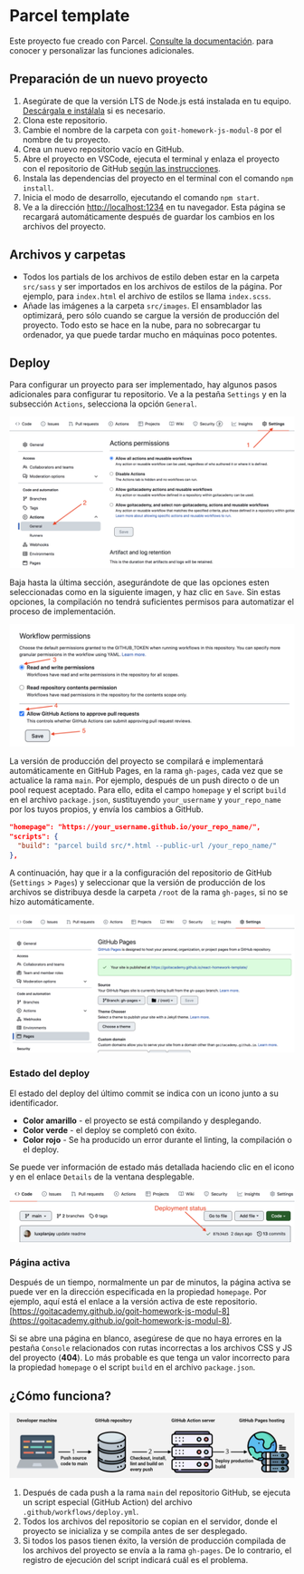 # Parcel template

Este proyecto fue creado con Parcel.
[Consulte la documentación](https://parceljs.org/). para conocer y personalizar
las funciones adicionales.

## Preparación de un nuevo proyecto

1. Asegúrate de que la versión LTS de Node.js está instalada en tu equipo.
   [Descárgala e instálala](https://nodejs.org/en/) si es necesario.
2. Clona este repositorio.
3. Cambie el nombre de la carpeta con `goit-homework-js-modul-8` por el nombre
   de tu proyecto.
4. Crea un nuevo repositorio vacío en GitHub.
5. Abre el proyecto en VSCode, ejecuta el terminal y enlaza el proyecto con el
   repositorio de GitHub
   [según las instrucciones](https://docs.github.com/en/get-started/getting-started-with-git/managing-remote-repositories#changing-a-remote-repositorys-url).
6. Instala las dependencias del proyecto en el terminal con el comando
   `npm install`.
7. Inicia el modo de desarrollo, ejecutando el comando `npm start`.
8. Ve a la dirección [http://localhost:1234](http://localhost:1234) en tu
   navegador. Esta página se recargará automáticamente después de guardar los
   cambios en los archivos del proyecto.

## Archivos y carpetas

- Todos los partials de los archivos de estilo deben estar en la carpeta
  `src/sass` y ser importados en los archivos de estilos de la página. Por
  ejemplo, para `index.html` el archivo de estilos se llama `index.scss`.
- Añade las imágenes a la carpeta `src/images`. El ensamblador las optimizará,
  pero sólo cuando se cargue la versión de producción del proyecto. Todo esto se
  hace en la nube, para no sobrecargar tu ordenador, ya que puede tardar mucho
  en máquinas poco potentes.

## Deploy

Para configurar un proyecto para ser implementado, hay algunos pasos adicionales
para configurar tu repositorio. Ve a la pestaña `Settings` y en la subsección
`Actions`, selecciona la opción `General`.

![GitHub actions settings](./assets/actions-config-step-1.png)

Baja hasta la última sección, asegurándote de que las opciones esten
seleccionadas como en la siguiente imagen, y haz clic en `Save`. Sin estas
opciones, la compilación no tendrá suficientes permisos para automatizar el
proceso de implementación.

![GitHub actions settings](./assets/actions-config-step-2.png)

La versión de producción del proyecto se compilará e implementará
automáticamente en GitHub Pages, en la rama `gh-pages`, cada vez que se
actualice la rama `main`. Por ejemplo, después de un push directo o de un pool
request aceptado. Para ello, edita el campo `homepage` y el script `build` en el
archivo `package.json`, sustituyendo `your_username` y `your_repo_name` por los
tuyos propios, y envía los cambios a GitHub.

```json
"homepage": "https://your_username.github.io/your_repo_name/",
"scripts": {
  "build": "parcel build src/*.html --public-url /your_repo_name/"
},
```

A continuación, hay que ir a la configuración del repositorio de GitHub
(`Settings` > `Pages`) y seleccionar que la versión de producción de los
archivos se distribuya desde la carpeta `/root` de la rama `gh-pages`, si no se
hizo automáticamente.

![GitHub Pages settings](./assets/repo-settings.png)

### Estado del deploy

El estado del deploy del último commit se indica con un icono junto a su
identificador.

- **Color amarillo** - el proyecto se está compilando y desplegando.
- **Color verde** - el deploy se completó con éxito.
- **Color rojo** - Se ha producido un error durante el linting, la compilación o
  el deploy.

Se puede ver información de estado más detallada haciendo clic en el icono y en
el enlace `Details` de la ventana desplegable.

![Deployment status](./assets/status.png)

### Página activa

Después de un tiempo, normalmente un par de minutos, la página activa se puede
ver en la dirección especificada en la propiedad `homepage`. Por ejemplo, aquí
está el enlace a la versión activa de este repositorio.
[https://goitacademy.github.io/goit-homework-js-modul-8](https://goitacademy.github.io/goit-homework-js-modul-8).

Si se abre una página en blanco, asegúrese de que no haya errores en la pestaña
`Console` relacionados con rutas incorrectas a los archivos CSS y JS del
proyecto (**404**). Lo más probable es que tenga un valor incorrecto para la
propiedad `homepage` o el script `build` en el archivo `package.json`.

## ¿Cómo funciona?

![How it works](./assets/how-it-works.png)

1. Después de cada push a la rama `main` del repositorio GitHub, se ejecuta un
   script especial (GitHub Action) del archivo `.github/workflows/deploy.yml`.
2. Todos los archivos del repositorio se copian en el servidor, donde el
   proyecto se inicializa y se compila antes de ser desplegado.
3. Si todos los pasos tienen éxito, la versión de producción compilada de los
   archivos del proyecto se envía a la rama `gh-pages`. De lo contrario, el
   registro de ejecución del script indicará cuál es el problema.
